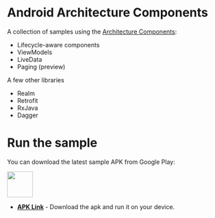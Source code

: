 
Android Architecture Components
===============================

A collection of samples using the [Architecture Components](https://developer.android.com/arch):

- Lifecycle-aware components
- ViewModels
- LiveData
- Paging (preview)


A few other libraries

- Realm
- Retrofit
- RxJava
- Dagger




Run the sample
===============================
You can download the latest sample APK from Google Play:

<a target="_blank" href="https://play.google.com/store/apps/details?id=com.dpsingh.githublookup"><img src="https://play.google.com/intl/en_us/badges/images/generic/en-play-badge.png" height="60"></a>


* **[APK Link](https://github.com/dp-singh/github_lookup/blob/master/app/release/app-release.apk)** - Download the apk and run it on your device.